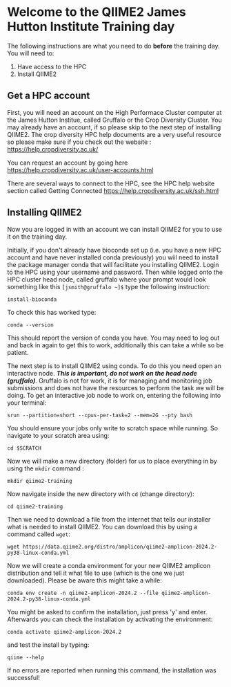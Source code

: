 # Welcome to the QIIME2 James Hutton Institute Training day

The following instructions are what you need to do **before** the training day. You will need to:  

1. Have access to the HPC
2. Install QIIME2

## Get a HPC account

First, you will need an account on the High Performace Cluster computer at the James Hutton Institue, called Gruffalo or the Crop Diversity Cluster. You may already have an account, if so please skip to the next step of installing QIIME2. The crop diversity HPC help documents are a very useful resource so please make sure if you check out the website : https://help.cropdiversity.ac.uk/ 

You can request an account by going here https://help.cropdiversity.ac.uk/user-accounts.html  

There are several ways to connect to the HPC, see the HPC help website section called Getting Connected https://help.cropdiversity.ac.uk/ssh.html



## Installing QIIME2

Now you are logged in with an account we can install QIIME2 for you to use it on the training day. 

Initially, if you don't already have bioconda set up (i.e. you have a new HPC account and have never installed conda previously) you wiil need to install the package manager conda that will facilitate you installing QIIME2. Login to the HPC using your username and password. Then while logged onto the HPC cluster head node, called gruffalo where your prompt would look something like this `[jsmith@gruffalo ~]$` type the following instruction:

```
install-bioconda
```
To check this has worked type:

```
conda --version
```
This should report the version of conda you have. You may need to log out and back in again to get this to work, additionally this can take a while so be patient. 

The next step is to install QIIME2 using conda. To do this you need open an interactive node. ***This is important, do not work on the head node (gruffalo)***. Gruffalo is not for work, it is for managing and monitoring job submissions and does not have the resources to perform the task we will be doing. To get an interactive job node to work on, entering the following into your terminal:
```
srun --partition=short --cpus-per-task=2 --mem=2G --pty bash 
```
You should ensure your jobs only write to scratch space while running. So navigate to your scratch area using:
```
cd $SCRATCH
```
Now we will make a new directory (folder) for us to place everything in by using the `mkdir` command :

```
mkdir qiime2-training
```
Now navigate inside the new directory with `cd` (change directory):
```
cd qiime2-training
```
Then we need to download a file from the internet that tells our installer what is needed to install QIIME2. You can download this by using a command called `wget`:

```
wget https://data.qiime2.org/distro/amplicon/qiime2-amplicon-2024.2-py38-linux-conda.yml
```

Now we will create a conda environment for your new QIIME2 amplicon distribution and tell it what file to use (which is the one we just downloaded). Please be aware this might take a while:

```
conda env create -n qiime2-amplicon-2024.2 --file qiime2-amplicon-2024.2-py38-linux-conda.yml
```

You might be asked to confirm the installation, just press 'y' and enter. Afterwards you can check the installation by activating the environment:
```
conda activate qiime2-amplicon-2024.2
```
and test the install by typing:
```
qiime --help
```
If no errors are reported when running this command, the installation was successful!

